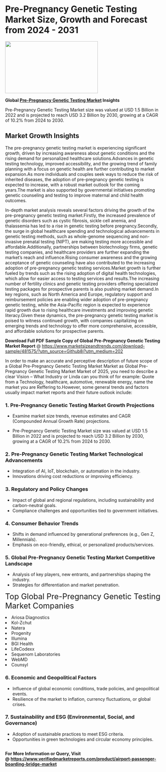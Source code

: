<H1>Pre-Pregnancy Genetic Testing Market Size, Growth and Forecast from 2024 - 2031</H1><img class="aligncenter size-medium wp-image-584254" src="https://thirdeyenews.in/wp-content/uploads/2024/09/Global-Market-Research-300x168.jpeg" alt="" width="300" height="168" /><p><strong>Global&nbsp;<a href="https://www.marketsizeandtrends.com/download-sample/481575/?utm_source=Github8j?utm_medium=202">Pre-Pregnancy Genetic Testing Market</a> Insights</strong></p><p>Pre-Pregnancy Genetic Testing Market size was valued at USD 1.5 Billion in 2022 and is projected to reach USD 3.2 Billion by 2030, growing at a CAGR of 10.2% from 2024 to 2030.</p><p><h2>Market Growth Insights</h2> <p>The pre-pregnancy genetic testing market is experiencing significant growth, driven by increasing awareness about genetic conditions and the rising demand for personalized healthcare solutions.Advances in genetic testing technology, improved accessibility, and the growing trend of family planning with a focus on genetic health are further contributing to market expansion.As more individuals and couples seek ways to reduce the risk of inherited diseases, the adoption of pre-pregnancy genetic testing is expected to increase, with a robust market outlook for the coming years.The market is also supported by governmental initiatives promoting genetic counseling and testing to improve maternal and child health outcomes.</p> <p>In-depth market analysis reveals several factors driving the growth of the pre-pregnancy genetic testing market.Firstly, the increased prevalence of genetic disorders such as cystic fibrosis, sickle cell anemia, and thalassemia has led to a rise in genetic testing before pregnancy.Secondly, the surge in global healthcare spending and technological advancements in genetic testing methods, such as whole-genome sequencing and non-invasive prenatal testing (NIPT), are making testing more accessible and affordable.Additionally, partnerships between biotechnology firms, genetic testing companies, and healthcare providers are further expanding the market’s reach and influence.Rising consumer awareness and the growing acceptance of genetic counseling have also contributed to the increasing adoption of pre-pregnancy genetic testing services.Market growth is further fueled by trends such as the rising adoption of digital health technologies, which allow for easier access to testing services and results.The increasing number of fertility clinics and genetic testing providers offering specialized testing packages for prospective parents is also pushing market demand.In key regions, such as North America and Europe, regulatory support and reimbursement policies are enabling wider adoption of pre-pregnancy genetic testing, while the Asia-Pacific region is expected to experience rapid growth due to rising healthcare investments and improving genetic literacy.Given these dynamics, the pre-pregnancy genetic testing market is poised to witness continued growth, with companies capitalizing on emerging trends and technology to offer more comprehensive, accessible, and affordable solutions for prospective parents.</p> <p><span class=""><strong>Download Full PDF Sample Copy of Global Pre-Pregnancy Genetic Testing Market Report</strong> @ <a href="https://www.marketsizeandtrends.com/download-sample/481575/?utm_source=Github8j?utm_medium=202" target="_blank">https://www.marketsizeandtrends.com/download-sample/481575/?utm_source=Github8j?utm_medium=202</a></span></p><p>In order to make an accurate and perceptive description of future scope of a Global&nbsp;Pre-Pregnancy Genetic Testing Market Market as Global&nbsp;Pre-Pregnancy Genetic Testing Market Market of 2025, you need to describe a clear Vision &ndash; What Industry or Linda can you think of for example: Quote from a Technology, healthcare, automotive, renewable energy, name the market you are Reffering to.However, some general trends and factors usually impact market reports and their future outlook include:</p><h3>1.&nbsp;<strong>Pre-Pregnancy Genetic Testing Market Growth Projections</strong></h3><ul><li>Examine market size trends, revenue estimates and CAGR (Compounded Annual Growth Rate) projections.</li><li><p>Pre-Pregnancy Genetic Testing Market size was valued at USD 1.5 Billion in 2022 and is projected to reach USD 3.2 Billion by 2030, growing at a CAGR of 10.2% from 2024 to 2030.</p></li></ul><h3>2.&nbsp;<strong>Pre-Pregnancy Genetic Testing Market Technological Advancements</strong></h3><ul><li>Integration of AI, IoT, blockchain, or automation in the industry.</li><li>Innovations driving cost reductions or improving efficiency.</li></ul><h3>3.&nbsp;<strong>Regulatory and Policy Changes</strong></h3><ul><li>Impact of global and regional regulations, including sustainability and carbon-neutral goals.</li><li>Compliance challenges and opportunities tied to government initiatives.</li></ul><h3>4.&nbsp;<strong>Consumer Behavior Trends</strong></h3><ul><li>Shifts in demand influenced by generational preferences (e.g., Gen Z, Millennials).</li><li>Emphasis on eco-friendly, ethical, or personalized products/services.</li></ul><h3>5.&nbsp;<strong>Global Pre-Pregnancy Genetic Testing Market Competitive Landscape</strong></h3><ul><li>Analysis of key players, new entrants, and partnerships shaping the industry.</li><li>Strategies for differentiation and market penetration.</li></ul><p data-pm-slice="1 1 []"><span style="color: inherit; font-family: inherit; font-size: 25px;">Top Global Pre-Pregnancy Genetic Testing Market Companies</span></p><div class="" data-test-id=""><p><li>Ariosa Diagnostics</li><li> Kol-Zchut</li><li> Natera</li><li> Progenity</li><li> Illumina</li><li> BGI Health</li><li> LifeCodexx</li><li> Sequenom Laboratories</li><li> WebMD</li><li> Counsyl</li></p></div><h3>6.&nbsp;<strong>Economic and Geopolitical Factors</strong></h3><ul><li>Influence of global economic conditions, trade policies, and geopolitical events.</li><li>Resilience of the market to inflation, currency fluctuations, or global crises.</li></ul><h3>7.&nbsp;<strong>Sustainability and ESG (Environmental, Social, and Governance)</strong></h3><ul><li>Adoption of sustainable practices to meet ESG criteria.</li><li>Opportunities in green technologies and circular economy principles.</li></ul><h2><strong style="font-size: 14px;">For More Information or Query, Visit @&nbsp;</strong><a style="background-color: #ffffff; font-size: 14px;" href="https://www.marketsizeandtrends.com/report/pre-pregnancy-genetic-testing-market/" target="_blank">https://www.verifiedmarketreports.com/product/airport-passenger-boarding-bridge-market</a></h2>